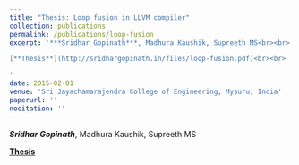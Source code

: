 ```yaml
---
title: "Thesis: Loop fusion in LLVM compiler"
collection: publications
permalink: /publications/loop-fusion
excerpt: '***Sridhar Gopinath***, Madhura Kaushik, Supreeth MS<br><br>

[**Thesis**](http://sridhargopinath.in/files/loop-fusion.pdf)<br><br>

'
date: 2015-02-01
venue: 'Sri Jayachamarajendra College of Engineering, Mysuru, India'
paperurl: ''
nocitation: ''
---
```

***Sridhar Gopinath***, Madhura Kaushik, Supreeth MS

[**Thesis**](http://sridhargopinath.in/files/loop-fusion.pdf)
